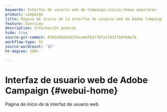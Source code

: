 ```yaml
---
keywords: Interfaz de usuario web de Campaign;inicio;temas populares
product: campaign
title: Página de inicio de la interfaz de usuario web de Adobe Campaign
feature: Overview
description: Información general
hide: true
source-git-commit: 07010d0253637bce4df62f7bfa1fd37fb9fb8e7b
workflow-type: ht
source-wordcount: '15'
ht-degree: 100%

---
```


# Interfaz de usuario web de Adobe Campaign {#webui-home}

Página de inicio de la interfaz de usuario web


